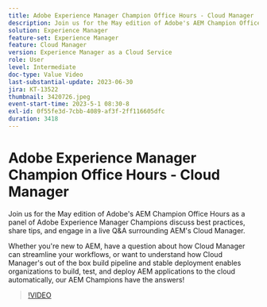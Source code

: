 ```yaml
---
title: Adobe Experience Manager Champion Office Hours - Cloud Manager
description: Join us for the May edition of Adobe's AEM Champion Office Hours as a panel of Adobe Experience Manager Champions discuss best practices, share tips, and engage in a live Q&A surrounding AEM's Cloud Manager.Whether you're new to AEM, have a question about how Cloud Manager can streamline your workflows, or want to understand how Cloud Manager's out of the box build pipeline and stable deployment enables organizations to build, test, and deploy AEM applications to the cloud automatically, our AEM Champions have the answers!
solution: Experience Manager
feature-set: Experience Manager
feature: Cloud Manager
version: Experience Manager as a Cloud Service
role: User
level: Intermediate
doc-type: Value Video
last-substantial-update: 2023-06-30
jira: KT-13522
thumbnail: 3420726.jpeg
event-start-time: 2023-5-1 08:30-8
exl-id: 0f55fe3d-7cbb-4089-af3f-2ff116605dfc
duration: 3418
---
```

# Adobe Experience Manager Champion Office Hours - Cloud Manager

Join us for the May edition of Adobe's AEM Champion Office Hours as a panel of Adobe Experience Manager Champions discuss best practices, share tips, and engage in a live Q&A surrounding AEM's Cloud Manager.

Whether you're new to AEM, have a question about how Cloud Manager can streamline your workflows, or want to understand how Cloud Manager's out of the box build pipeline and stable deployment enables organizations to build, test, and deploy AEM applications to the cloud automatically, our AEM Champions have the answers!

>[!VIDEO](https://video.tv.adobe.com/v/3420726/?learn=on)
